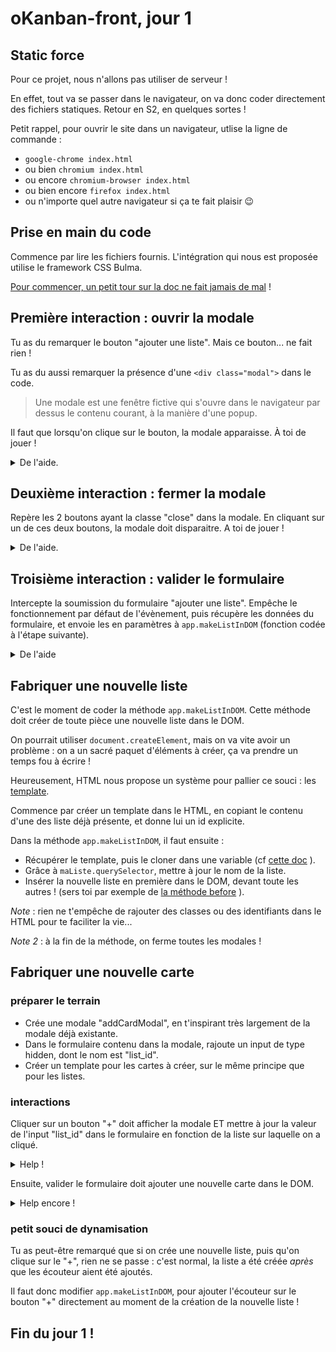 # oKanban-front, jour 1

## Static force

Pour ce projet, nous n'allons pas utiliser de serveur !

En effet, tout va se passer dans le navigateur, on va donc coder directement des fichiers statiques. Retour en S2, en quelques sortes !

Petit rappel, pour ouvrir le site dans un navigateur, utlise la ligne de commande :

- `google-chrome index.html`
- ou bien `chromium index.html`
- ou encore `chromium-browser index.html`
- ou bien encore `firefox index.html`
- ou n'importe quel autre navigateur si ça te fait plaisir :wink:

## Prise en main du code

Commence par lire les fichiers fournis. L'intégration qui nous est proposée utilise le framework CSS Bulma.

[Pour commencer, un petit tour sur la doc ne fait jamais de mal](https://bulma.io/) !

## Première interaction : ouvrir la modale

Tu as du remarquer le bouton "ajouter une liste". Mais ce bouton... ne fait rien !

Tu as du aussi remarquer la présence d'une `<div class="modal">` dans le code.

>Une modale est une fenêtre fictive qui s'ouvre dans le navigateur par dessus le contenu courant, à la manière d'une popup.

Il faut que lorsqu'on clique sur le bouton, la modale apparaisse. À toi de jouer !

<details>
<summary>De l'aide.</summary>

- Commence par ajouter une méthode `addListenerToActions` dans l'objet app, puis appelle cette méthode dans `app.init`.
- Dans cette méthode, récupère le bouton grace à `document.getElementById`, et ajoute-lui un écouteur d'évènement, sur l'event "click", et qui déclenche `app.showAddListModal`.
- Il faut maintenant ajouter la méthode `showAddListModal` à l'objet app, et l'implémenter !
- Dans la méthode `showAddListModal` :
  - Récupère la div modale, toujours grâce à `document.getElementById`
  - [La doc de Bulma](https://bulma.io/documentation/components/modal/) nous dit que pour afficher une modale, il faut lui ajouter la classe `is-active`.
  
</details>

## Deuxième interaction : fermer la modale

Repère les 2 boutons ayant la classe "close" dans la modale. En cliquant sur un de ces deux boutons, la modale doit disparaitre. A toi de jouer !

<details>
<summary>De l'aide.</summary>

Inspire toi de ce qui a été fait à l'étape précédente :

- Dans la méthode `addListenerToActions`, récupère tous les boutons "close" (grace à `document.querySelectorAll`, par exemple), et ajoute leur un écouteur d'évenement qui déclenche `app.hideModals`.
- Il te reste alors à coder `hideModals`, qui doit enlever la classe "is-active" à toutes les modales (oui, c'est un poil bourrin, mais ça évitera d'avoir à le refaire pour chacune des modales qu'on va rajouter).

</details>

## Troisième interaction : valider le formulaire

Intercepte la soumission du formulaire "ajouter une liste". Empêche le fonctionnement par défaut de l'évènement, puis récupère les données du formulaire, et envoie les en paramètres à `app.makeListInDOM` (fonction codée à l'étape suivante).

<details>
<summary>De l'aide</summary>

- Toujours dans `addListenerToActions`, récupère le bon formulaire grâce à `document.querySelector` et à un ciblage malin. Ajoute lui un écouteur, sur l'event "submit", qui déclenche `app.handleAddListForm`.
- Code ensuite `app.handleAddListForm` : cette méthode doit attendre un paramètre `event`, pour y récupérer l'évenement déclencheur.
- Pour empêcher la page de se recharger : `event.preventDefault()`
- Pour récupérer les données du formulaire, regarde [la doc de FormData](https://developer.mozilla.org/fr/docs/Web/API/FormData).

</details>

## Fabriquer une nouvelle liste

C'est le moment de coder la méthode `app.makeListInDOM`. Cette méthode doit créer de toute pièce une nouvelle liste dans le DOM.

On pourrait utiliser `document.createElement`, mais on va vite avoir un problème : on a un sacré paquet d'éléments à créer, ça va prendre un temps fou à écrire !

Heureusement, HTML nous propose un système pour pallier ce souci : les [template](https://developer.mozilla.org/fr/docs/Web/HTML/Element/template).

Commence par créer un template dans le HTML, en copiant le contenu d'une des liste déjà présente, et donne lui un id explicite.

Dans la méthode `app.makeListInDOM`, il faut ensuite :

- Récupérer le template, puis le cloner dans une variable (cf [cette doc](https://developer.mozilla.org/fr/docs/Web/Web_Components/Utilisation_des_templates_et_des_slots) ).
- Grâce à `maListe.querySelector`, mettre à jour le nom de la liste.
- Insérer la nouvelle liste en première dans le DOM, devant toute les autres ! (sers toi par exemple de [la méthode before](https://developer.mozilla.org/en-US/docs/Web/API/ChildNode/before) ).

*Note* : rien ne t'empêche de rajouter des classes ou des identifiants dans le HTML pour te faciliter la vie...

*Note 2* : à la fin de la méthode, on ferme toutes les modales !

## Fabriquer une nouvelle carte

### préparer le terrain

- Crée une modale "addCardModal", en t'inspirant très largement de la modale déjà existante.
- Dans le formulaire contenu dans la modale, rajoute un input de type hidden, dont le nom est "list_id".
- Créer un template pour les cartes à créer, sur le même principe que pour les listes.

### interactions

Cliquer sur un bouton "+" doit afficher la modale ET mettre à jour la valeur de l'input "list_id" dans le formulaire en fonction de la liste sur laquelle on a cliqué.

<details>
<summary>Help !</summary>

- Reprend le même principe que pour les interactions précédentes : cibler le bouton, lui ajouter un écouteur d'évèmenent, qui déclenche une méthode `app.showAddCardModal`.
- `app.showAddCardModal` doit attendre un paramètre `event`. `event.target` contiendra l'objet qui a été cliqué.
- Pour retrouver la liste, utilise `event.target.closest('.panel')`.
- Pour retrouver l'id de la liste depuis son l'élément HTML correspondant, utilise `element.getAttribute('data-list-id')` ou `element.dataset.listId` ([à propos de dataset](https://developer.mozilla.org/fr/docs/Web/API/HTMLElement/dataset)).

</details>

Ensuite, valider le formulaire doit ajouter une nouvelle carte dans le DOM.

<details>
<summary>Help encore !</summary>

- Cible le formulaire, ajoute lui un écouteur sur l'event "submit", qui lance `app.handleAddCardForm`.
- `app.handleAddCardForm` attend un paramètre event, et appelle `event.preventDefault()` en premier !
- Récupère les infos du formulaire, et passe les à la méthode `app.makeCardInDOM`.
- `app.makeCardInDOM` doit attendre 2 paramètres : le nom de la carte, et l'id de la liste qui doit contenir la carte !
- Même principe que pour les listes : récupérer le template, le cloner, changer les valeurs nécessaires, et ajouter la nouvelle carte au DOM
- Pour retrouver la bonne liste, utilise `document.querySelector('[data-list-id="X"]')` (en changeant X!)

</details>

### petit souci de dynamisation

Tu as peut-être remarqué que si on crée une nouvelle liste, puis qu'on clique sur le "+", rien ne se passe : c'est normal, la liste a été créée _après_ que les écouteur aient été ajoutés.

Il faut donc modifier `app.makeListInDOM`, pour ajouter l'écouteur sur le bouton "+" directement au moment de la création de la nouvelle liste !

## Fin du jour 1 !
